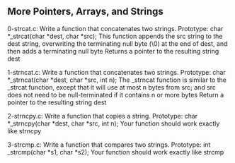 ## More Pointers, Arrays, and Strings

0-strcat.c: Write a function that concatenates two strings.
Prototype: char *_strcat(char *dest, char *src);
This function appends the src string to the dest string, overwriting the terminating null byte (\0) at the end of dest, and then adds a terminating null byte
Returns a pointer to the resulting string dest

1-strncat.c: Write a function that concatenates two strings.
Prototype: char *_strncat(char *dest, char *src, int n);
The _strncat function is similar to the _strcat function, except that
it will use at most n bytes from src; and
src does not need to be null-terminated if it contains n or more bytes
Return a pointer to the resulting string dest

2-strncpy.c: Write a function that copies a string.
Prototype: char *_strncpy(char *dest, char *src, int n);
Your function should work exactly like strncpy

3-strcmp.c: Write a function that compares two strings.
Prototype: int _strcmp(char *s1, char *s2);
Your function should work exactly like strcmp
